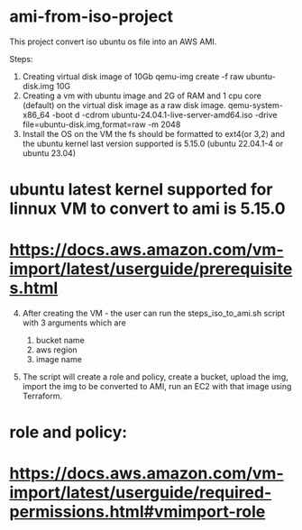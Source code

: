 # ami-from-iso-project

This project convert iso ubuntu os file into an AWS AMI.

Steps:
1. Creating virtual disk image of 10Gb
       qemu-img create -f raw ubuntu-disk.img 10G
2. Creating a vm with ubuntu image and 2G of RAM and 1 cpu core (default) on the virtual disk image as a raw disk image.
       qemu-system-x86_64 -boot d -cdrom ubuntu-24.04.1-live-server-amd64.iso -drive file=ubuntu-disk.img,format=raw -m 2048
3. Install the OS on the VM
the fs should be formatted to ext4(or 3,2) and the ubuntu kernel last version supported is 5.15.0 (ubuntu 22.04.1-4 or ubuntu 23.04)

# ubuntu latest kernel supported for linnux VM to convert to ami is 5.15.0
# https://docs.aws.amazon.com/vm-import/latest/userguide/prerequisites.html

4. After creating the VM - the user can run the steps_iso_to_ami.sh script with 3 arguments which are
    1. bucket name
    2. aws region
    3. image name

5. The script will create a role and policy, create a bucket, upload the img, import the img to be converted to AMI, run an EC2 with that image using Terraform.
 
# role and policy:
# https://docs.aws.amazon.com/vm-import/latest/userguide/required-permissions.html#vmimport-role